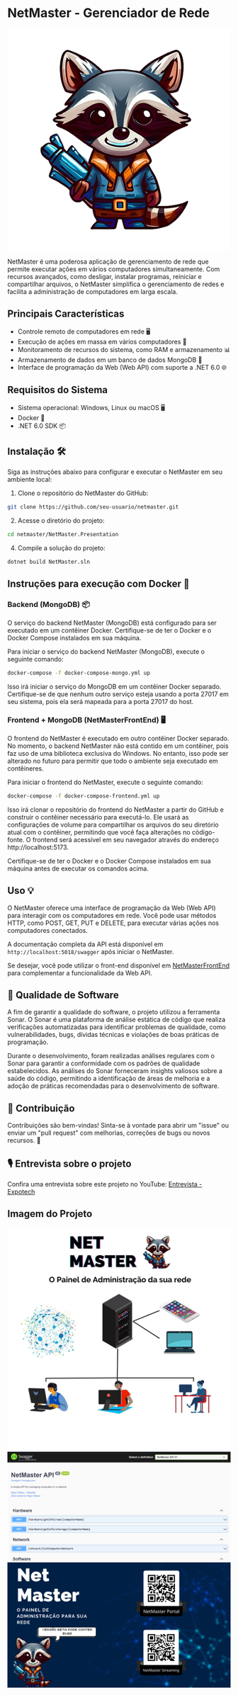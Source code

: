 # NetMaster - Gerenciador de Rede

<p align="center">
  <img src="imgs/logo.png" alt="Imagem logo">
</p>


NetMaster é uma poderosa aplicação de gerenciamento de rede que permite executar ações em vários computadores simultaneamente. Com recursos avançados, como desligar, instalar programas, reiniciar e compartilhar arquivos, o NetMaster simplifica o gerenciamento de redes e facilita a administração de computadores em larga escala.

## Principais Características

- Controle remoto de computadores em rede 🖥️
- Execução de ações em massa em vários computadores 🔄
- Monitoramento de recursos do sistema, como RAM e armazenamento 📊
- Armazenamento de dados em um banco de dados MongoDB 📁
- Interface de programação da Web (Web API) com suporte a .NET 6.0 🌐

## Requisitos do Sistema

- Sistema operacional: Windows, Linux ou macOS 🖥️
- Docker 🐳
- .NET 6.0 SDK 📦

## Instalação 🛠️

Siga as instruções abaixo para configurar e executar o NetMaster em seu ambiente local:

1. Clone o repositório do NetMaster do GitHub:

```bash
git clone https://github.com/seu-usuario/netmaster.git
```

2. Acesse o diretório do projeto:

```bash
cd netmaster/NetMaster.Presentation
```

4. Compile a solução do projeto:

```bash
dotnet build NetMaster.sln
```

## Instruções para execução com Docker 🐳

### Backend (MongoDB) 📦
O serviço do backend NetMaster (MongoDB) está configurado para ser executado em um contêiner Docker. Certifique-se de ter o Docker e o Docker Compose instalados em sua máquina.

Para iniciar o serviço do backend NetMaster (MongoDB), execute o seguinte comando:

```bash
docker-compose -f docker-compose-mongo.yml up
```
Isso irá iniciar o serviço do MongoDB em um contêiner Docker separado. Certifique-se de que nenhum outro serviço esteja usando a porta 27017 em seu sistema, pois ela será mapeada para a porta 27017 do host.

### Frontend + MongoDB (NetMasterFrontEnd) 🖥️
O frontend do NetMaster é executado em outro contêiner Docker separado. No momento, o backend NetMaster não está contido em um contêiner, pois faz uso de uma biblioteca exclusiva do Windows. No entanto, isso pode ser alterado no futuro para permitir que todo o ambiente seja executado em contêineres.

Para iniciar o frontend do NetMaster, execute o seguinte comando:

```bash
docker-compose -f docker-compose-frontend.yml up
```

Isso irá clonar o repositório do frontend do NetMaster a partir do GitHub e construir o contêiner necessário para executá-lo. Ele usará as configurações de volume para compartilhar os arquivos do seu diretório atual com o contêiner, permitindo que você faça alterações no código-fonte. O frontend será acessível em seu navegador através do endereço http://localhost:5173.

Certifique-se de ter o Docker e o Docker Compose instalados em sua máquina antes de executar os comandos acima.

## Uso 💡

O NetMaster oferece uma interface de programação da Web (Web API) para interagir com os computadores em rede. Você pode usar métodos HTTP, como POST, GET, PUT e DELETE, para executar várias ações nos computadores conectados.

A documentação completa da API está disponível em `http://localhost:5018/swagger` após iniciar o NetMaster.

Se desejar, você pode utilizar o front-end disponível em [NetMasterFrontEnd](https://github.com/Higor-Matos/NetMasterFrontEnd) para complementar a funcionalidade da Web API.

## 🧪 Qualidade de Software

A fim de garantir a qualidade do software, o projeto  utilizou a ferramenta Sonar. O Sonar é uma plataforma de análise estática de código que realiza verificações automatizadas para identificar problemas de qualidade, como vulnerabilidades, bugs, dívidas técnicas e violações de boas práticas de programação.

Durante o desenvolvimento, foram realizadas análises regulares com o Sonar para garantir a conformidade com os padrões de qualidade estabelecidos. As análises do Sonar forneceram insights valiosos sobre a saúde do código, permitindo a identificação de áreas de melhoria e a adoção de práticas recomendadas para o desenvolvimento de software.

## 🤝 Contribuição

Contribuições são bem-vindas! Sinta-se à vontade para abrir um "issue" ou enviar um "pull request" com melhorias, correções de bugs ou novos recursos. 🎉

## 🎙️ Entrevista sobre o projeto

Confira uma entrevista sobre este projeto no YouTube: [Entrevista - Expotech](https://www.youtube.com/watch?v=dFQMuRxyf1c)

## Imagem do Projeto

![Imagem 2](imgs/work.jpeg)
![Imagem 1](imgs/swagger.png)
![Imagem 3](imgs/wallpaper.png)

